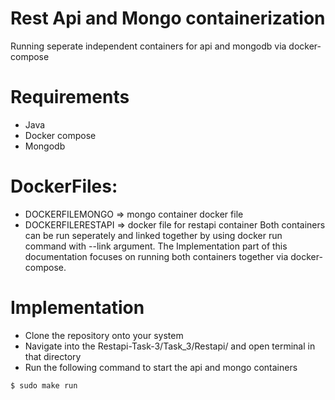 # Rest Api and Mongo containerization

Running seperate independent containers for api and mongodb via docker-compose

# Requirements
  - Java
  - Docker compose
  - Mongodb

# DockerFiles:

  - DOCKERFILEMONGO => mongo container docker file
  - DOCKERFILERESTAPI => docker file for restapi container
  Both containers can be run seperately and linked together by using docker run command with --link argument. The Implementation part of this documentation focuses on running both containers together via docker-compose.
  
# Implementation

- Clone the repository onto your system
- Navigate into the Restapi-Task-3/Task_3/Restapi/ and open terminal in that directory
- Run the following command to start the api and mongo containers
```sh
$ sudo make run
```

